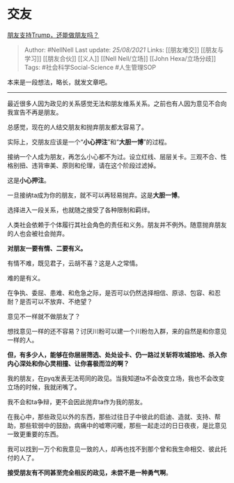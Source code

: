 # 交友
[朋友支持Trump，还能做朋友吗？](https://zhuanlan.zhihu.com/p/277425927)

> Author: #NellNell 
Last update: *25/08/2021* 
Links: [[朋友难交]] [[朋友与学习]] [[朋友合伙]] [[义人]] [[Nell Nell/立场]] [[John Hexa/立场分歧]]
Tags: #社会科学Social-Science #人生管理SOP 


  

本来是一段想法，略长，就发文章吧。

---

最近很多人因为政见的关系感觉无法和朋友维系关系。之前也有人因为意见不合向我宣告不再是朋友。

总感觉，现在的人结交朋友和抛弃朋友都太容易了。

实际上，交朋友应该是一个“**小心押注**”和“**大胆一博**”的过程。

接纳一个人成为朋友，再怎么小心都不为过。设立红线、层层关卡。三观不合、性格别扭、违背审美、原则和伦理，请在这个阶段过滤掉。

这是**小心押注**。

一旦接纳ta成为你的朋友，就不可以再轻易抛弃。这是**大胆一博**。

选择进入一段关系，也就随之接受了各种限制和羁绊。

人类社会依赖于个体履行其社会角色的责任和义务。朋友并不例外。随意抛弃朋友的人也会被社会抛弃。

**对朋友一要有情、二要有义。**

有情不难，既见君子，云胡不喜？这是人之常情。

难的是有义。

在争执、委屈、患难、和危急之际，是否可以仍然选择相信、原谅、包容、和忍耐？是否可以不放弃、不绝望？

意见不一样就不做朋友了？

想找意见一样的还不容易？讨厌川粉可以建一个川粉勿入群，来的自然是和你意见一样的人。

**但，有多少人，能够在你层层筛选、处处设卡、仍一路过关斩将攻城掠地、杀入你内心深处和你心灵相撞、让你喜极而泣的啊？**

  

  

我的朋友，在pyq发表无法苟同的政见。当我知道ta不会改变立场，我也不会改变立场的时候，我就闭嘴了。

我不会和ta争辩，更不会因此抛弃ta作为我的朋友。

在我心中，那些政见以外的东西，那些过往日子中彼此的启迪、造就、支持、帮助，那些软弱中的鼓励，病痛中的嘘寒问暖，那些一起走过的日日夜夜，是比意见一致更重要的东西。

我可以找到一万个和我意见一致的人，却再也找不到那个曾和我生命相交、彼此托付的人了。

**接受朋友有不同甚至完全相反的政见，未尝不是一种勇气啊**。